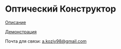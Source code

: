 # Оптический Конструктор

[Описание](https://bitbucket.org/iminchenko/opticalexperiment/downloads/%D0%BE%D0%BF%D0%B8%D1%81%D0%B0%D0%BD%D0%B8%D0%B5.pdf)

[Демонстрация](https://youtu.be/hzG84Lc1nHI)

Почта для связи: a.koziy98@gmail.com